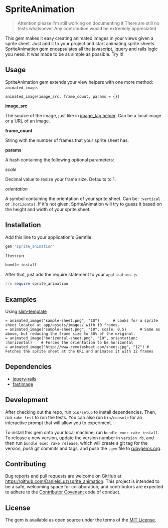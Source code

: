 # SpriteAnimation

> Attention please
> I'm still working on documenting it
> There are still no tests whatsoever
> Any contribution would be extremely appreciated


This gem makes it easy creating animated images in your views given a sprite sheet. Just add it to your project and start animating sprite sheets.
SpriteAnimation gem encapsulates all the javascript, jquery and rails logic you need. It was made to be as simple as possible. Try it!

## Usage

SpriteAnimation gem extends your view helpers with one more method: `animated_image`.

`animated_image(image_src, frame_count, params = {})`

**image_src**

The source of the image, just like in [image_tag helper](http://apidock.com/rails/ActionView/Helpers/AssetTagHelper/image_tag).
Can be a local image or a URL of an image.

**frame_count**

String with the number of frames that your sprite sheet has.

**params**

A hash containing the following optional parameters:

*scale*

Decimal value to resize your frame size. Defaults to 1.

*orientation*

A symbol containing the orientation of your sprite sheet. Can be: `:vertical` or `:horizontal`.
If it's not given, SpriteAnimation will try to guess it based on the height and width of your sprite sheet.

## Installation
Add this line to your application's Gemfile:
```ruby
gem 'sprite_animation'
```
 
Then run
```ruby
bundle install
```

After that, just add the require statement to your `application.js`
```ruby
//= require sprite_animation
```

## Examples
Using [slim-template](https://github.com/slim-template/slim)
```
= animated_image("sample-sheet.png", "10")      # Looks for a sprite sheet located at app/assets/images/ with 10 frames.
= animated_image("sample-sheet.png", "10", scale: 0.5)      # Same as above, but reducing the frame size to 50% of the original.
= animated_image("horizontal-sheet.png", "10", orientation: :horizontal)    # Forces the orientation to be horizontal
= animated_image("http://www.remotesheet.com/sheet.jpg", "12") # Fetches the sprite sheet at the URL and animates it with 12 frames
```

## Dependencies
- [jquery-rails](https://github.com/rails/jquery-rails)
- [fastimage](https://github.com/sdsykes/fastimage)

## Development

After checking out the repo, run `bin/setup` to install dependencies. Then, run `rake test` to run the tests. You can also run `bin/console` for an interactive prompt that will allow you to experiment.

To install this gem onto your local machine, run `bundle exec rake install`. To release a new version, update the version number in `version.rb`, and then run `bundle exec rake release`, which will create a git tag for the version, push git commits and tags, and push the `.gem` file to [rubygems.org](https://rubygems.org).

## Contributing

Bug reports and pull requests are welcome on GitHub at https://github.com/DanielsLuz/sprite_animation. This project is intended to be a safe, welcoming space for collaboration, and contributors are expected to adhere to the [Contributor Covenant](http://contributor-covenant.org) code of conduct.


## License

The gem is available as open source under the terms of the [MIT License](http://opensource.org/licenses/MIT).

